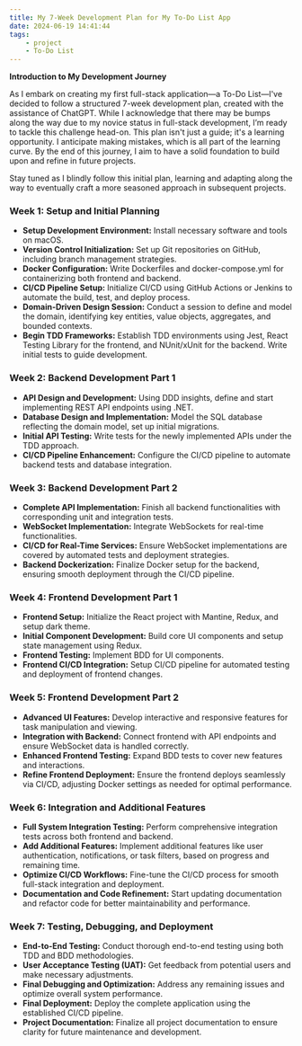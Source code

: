 ```yaml
---
title: My 7-Week Development Plan for My To-Do List App
date: 2024-06-19 14:41:44
tags:
    - project
    - To-Do List
---
```


**Introduction to My Development Journey**

As I embark on creating my first full-stack application—a To-Do List—I've decided to follow a structured 7-week development plan, created with the assistance of ChatGPT. While I acknowledge that there may be bumps along the way due to my novice status in full-stack development, I’m ready to tackle this challenge head-on. This plan isn't just a guide; it's a learning opportunity. I anticipate making mistakes, which is all part of the learning curve. By the end of this journey, I aim to have a solid foundation to build upon and refine in future projects.

Stay tuned as I blindly follow this initial plan, learning and adapting along the way to eventually craft a more seasoned approach in subsequent projects.

### Week 1: Setup and Initial Planning

-   **Setup Development Environment:** Install necessary software and tools on macOS.
-   **Version Control Initialization:** Set up Git repositories on GitHub, including branch management strategies.
-   **Docker Configuration:** Write Dockerfiles and docker-compose.yml for containerizing both frontend and backend.
-   **CI/CD Pipeline Setup:** Initialize CI/CD using GitHub Actions or Jenkins to automate the build, test, and deploy process.
-   **Domain-Driven Design Session:** Conduct a session to define and model the domain, identifying key entities, value objects, aggregates, and bounded contexts.
-   **Begin TDD Frameworks:** Establish TDD environments using Jest, React Testing Library for the frontend, and NUnit/xUnit for the backend. Write initial tests to guide development.

### Week 2: Backend Development Part 1

-   **API Design and Development:** Using DDD insights, define and start implementing REST API endpoints using .NET.
-   **Database Design and Implementation:** Model the SQL database reflecting the domain model, set up initial migrations.
-   **Initial API Testing:** Write tests for the newly implemented APIs under the TDD approach.
-   **CI/CD Pipeline Enhancement:** Configure the CI/CD pipeline to automate backend tests and database integration.

### Week 3: Backend Development Part 2

-   **Complete API Implementation:** Finish all backend functionalities with corresponding unit and integration tests.
-   **WebSocket Implementation:** Integrate WebSockets for real-time functionalities.
-   **CI/CD for Real-Time Services:** Ensure WebSocket implementations are covered by automated tests and deployment strategies.
-   **Backend Dockerization:** Finalize Docker setup for the backend, ensuring smooth deployment through the CI/CD pipeline.

### Week 4: Frontend Development Part 1

-   **Frontend Setup:** Initialize the React project with Mantine, Redux, and setup dark theme.
-   **Initial Component Development:** Build core UI components and setup state management using Redux.
-   **Frontend Testing:** Implement BDD for UI components.
-   **Frontend CI/CD Integration:** Setup CI/CD pipeline for automated testing and deployment of frontend changes.

### Week 5: Frontend Development Part 2

-   **Advanced UI Features:** Develop interactive and responsive features for task manipulation and viewing.
-   **Integration with Backend:** Connect frontend with API endpoints and ensure WebSocket data is handled correctly.
-   **Enhanced Frontend Testing:** Expand BDD tests to cover new features and interactions.
-   **Refine Frontend Deployment:** Ensure the frontend deploys seamlessly via CI/CD, adjusting Docker settings as needed for optimal performance.

### Week 6: Integration and Additional Features

-   **Full System Integration Testing:** Perform comprehensive integration tests across both frontend and backend.
-   **Add Additional Features:** Implement additional features like user authentication, notifications, or task filters, based on progress and remaining time.
-   **Optimize CI/CD Workflows:** Fine-tune the CI/CD process for smooth full-stack integration and deployment.
-   **Documentation and Code Refinement:** Start updating documentation and refactor code for better maintainability and performance.

### Week 7: Testing, Debugging, and Deployment

-   **End-to-End Testing:** Conduct thorough end-to-end testing using both TDD and BDD methodologies.
-   **User Acceptance Testing (UAT):** Get feedback from potential users and make necessary adjustments.
-   **Final Debugging and Optimization:** Address any remaining issues and optimize overall system performance.
-   **Final Deployment:** Deploy the complete application using the established CI/CD pipeline.
-   **Project Documentation:** Finalize all project documentation to ensure clarity for future maintenance and development.
